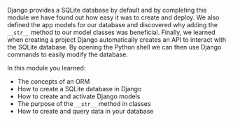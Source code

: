 Django provides a SQLite database by default and by completing this module we have found out how easy it was to create and deploy. We also defined the app models for our database and discovered why adding the `__str__` method to our model classes was beneficial. Finally, we learned when creating a project Django automatically creates an API to interact with the SQLite database. By opening the Python shell we can then use Django commands to easily modify the database. 

In this module you learned:

- The concepts of an ORM
- How to create a SQLite database in Django
- How to create and activate Django models
- The purpose of the `__str__` method in classes
- How to create and query data in your database
